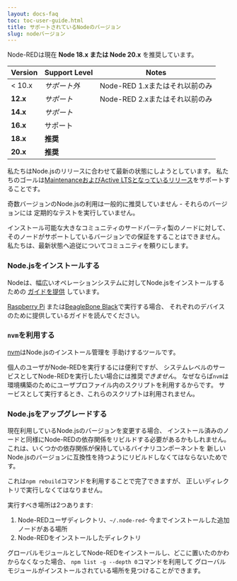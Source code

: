 ```yaml
---
layout: docs-faq
toc: toc-user-guide.html
title: サポートされているNodeのバージョン
slug: nodeバージョン
---
```


Node-REDは現在 **Node 18.x または Node 20.x** を推奨しています。

Version    | Support Level   | Notes
-----------|-----------------|------
 < 10.x    | *サポート外*   | Node-RED 1.xまたはそれ以前のみ
 **12.x**  | *サポート*     | Node-RED 2.xまたはそれ以前のみ
 **14.x**  | *サポート*     |  
 **16.x**  | サポート       |  
 **18.x**  | **推奨** | 
 **20.x**  | **推奨** | 

私たちはNode.jsのリリースに合わせて最新の状態にしようとしています。
私たちのゴールは[MaintenanceおよびActive LTSとなっているリリース](https://nodejs.org/en/about/releases/)をサポートすることです。

奇数バージョンのNode.jsの利用は一般的に推奨していません - それらのバージョンには
定期的なテストを実行していません。

インストール可能な大きなコミュニティのサードパーティ製のノードに対して、
そのノードがサポートしているバージョンでの保証をすることはできません。
私たちは、最新状態へ追従についてコミュニティを頼りにします。

### Node.jsをインストールする

Nodeは、幅広いオペレーションシステムに対してNode.jsをインストールするための
[ガイドを提供](https://nodejs.org/en/download/package-manager/) しています。

[Raspberry Pi](../hardware/raspberrypi)
または[BeagleBone Black](../hardware/beagleboneblack)で実行する場合、
それぞれのデバイスのために提供しているガイドを読んでください。

### `nvm`を利用する

[nvm](https://github.com/nvm-sh/nvm/blob/master/README.md)はNode.jsのインストール管理を
手助けするツールです。

個人のユーザがNode-REDを実行するには便利ですが、
システムレベルのサービスとしてNode-REDを実行したい場合には推奨*できません*。
なぜならば`nvm`は環境構築のためにユーザプロファイル内のスクリプトを利用するからです。
サービスとして実行するとき、これらのスクリプトは利用されません。

### Node.jsをアップグレードする

現在利用しているNode.jsのバージョンを変更する場合、
インストール済みのノードと同様にNode-REDの依存関係をリビルドする必要があるかもしれません。
これは、いくつかの依存関係が保持しているバイナリコンポーネントを
新しいNode.jsのバージョンに互換性を持つようにリビルドしなくてはならないためです。

これは`npm rebuild`コマンドを利用することで完了できますが、
正しいディレクトリで実行しなくてはなりません。

実行すべき場所は2つあります:

1. Node-REDユーザディレクトリ、`~/.node-red`-
   今までインストールした追加ノードがある場所
2. Node-REDをインストールしたディレクトリ

グローバルモジュールとしてNode-REDをインストールし、どこに置いたのかわからなくなった場合、
`npm list -g --depth 0`コマンドを利用して
グローバルモジュールがインストールされている場所を見つけることができます。
